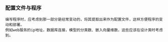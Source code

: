 ### 配置文件与程序

```
编写程序时，应考虑到那一部分是经常变动的，将其提取出来作为配置文件，这样方便程序的变动和部署。
例如web服务的ip地址，数据库连接，模型的分类数、嵌入向量维数，这些应该在设计类时考虑到。
```

